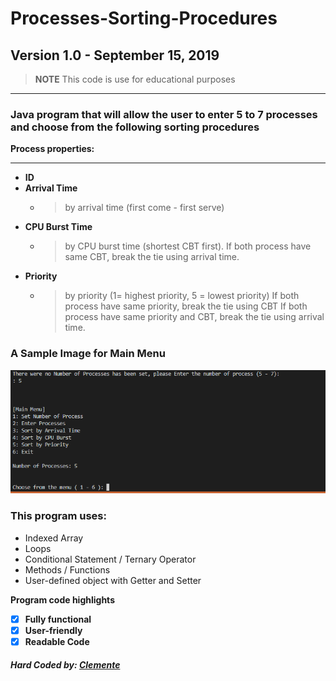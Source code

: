 # Processes-Sorting-Procedures

## Version 1.0 - September 15, 2019
> **NOTE** This code is use for educational purposes


---
### Java program that will allow the user to enter 5 to 7 processes and choose from the following sorting procedures
**Process properties:**

---
- **ID**
- **Arrival Time**
    - > by arrival time (first come - first serve)
- **CPU Burst Time**
    - > by CPU burst time (shortest CBT first). If both process have same CBT, break the tie using arrival time.
- **Priority**
    - > by priority (1= highest priority, 5 = lowest priority) If both process have same priority, break the tie using CBT  If both process have same priority and CBT, break the tie using arrival time.

### A Sample Image for Main Menu
![MainMenu](https://github.com/eksqtr/Processes-Sorting-Procedures/blob/master/image/Image.PNG)


### This program uses: 
- Indexed Array
- Loops
- Conditional Statement / Ternary Operator
- Methods / Functions
- User-defined object with Getter and Setter

**Program code highlights**
- [x] **Fully functional**
- [x] **User-friendly**
- [x] **Readable Code**

##### *Hard Coded by: [Clemente](https://www.facebook.com/eksqtr)*